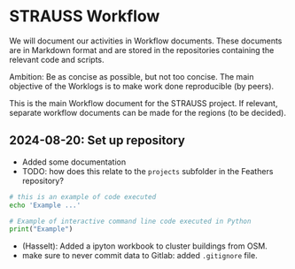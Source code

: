 # STRAUSS Workflow

We will document our activities in Workflow documents. These documents are in Markdown format and are stored in the repositories containing the relevant code and scripts.

Ambition: Be as concise as possible, but not too concise. The main objective of the Worklogs is to make work done reproducible (by peers).

This is the main Workflow document for the STRAUSS project. If relevant, separate workflow documents can be made for the regions (to be decided).


## 2024-08-20: Set up repository

- Added some documentation
- TODO: how does this relate to the `projects` subfolder in the Feathers repository?

````bash
# this is an example of code executed 
echo 'Example ...'
````

````python
# Example of interactive command line code executed in Python
print("Example")
```` 
- (Hasselt): Added a ipyton workbook to cluster buildings from OSM.
- make sure to never commit data to Gitlab: added `.gitignore` file.
